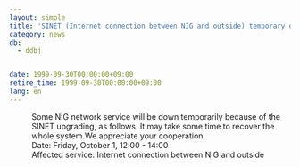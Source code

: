 ```yaml
---
layout: simple
title: 'SINET (Internet connection between NIG and outside) temporary down'
category: news
db:
  - ddbj


date: 1999-09-30T00:00:00+09:00
retire_time: 1999-09-30T00:00:00+09:00
lang: en
---
```


<dd>Some NIG network service will be down temporarily because of the SINET upgrading, as follows. It may take some time to recover the whole system.We appreciate your cooperation.<br>
<dd>Date: Friday, October 1, 12:00 - 14:00<br>
<dd>Affected service: Internet connection between NIG and outside</dd>
</dd>
</dd>
